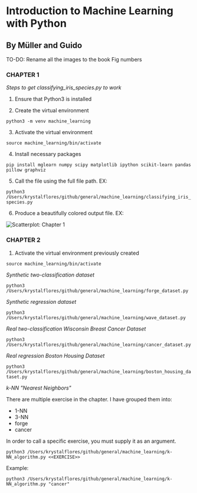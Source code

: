# Introduction to Machine Learning with Python

## By Müller and Guido

TO-DO: Rename all the images to the book Fig numbers

### CHAPTER 1

_Steps to get classifying_iris_species.py to work_

1. Ensure that Python3 is installed

2. Create the virtual environment

```python3 -m venv machine_learning```

3. Activate the virtual environment

```source machine_learning/bin/activate```

4. Install necessary packages

```pip install mglearn numpy scipy matplotlib ipython scikit-learn pandas pillow graphviz```

5. Call the file using the full file path. EX:

```python3 /Users/krystalflores/github/general/machine_learning/classifying_iris_species.py```

6. Produce a beautifully colored output file. EX:

![Scatterplot: Chapter 1](/images/section_intromachinelearning_chapt1.jpg)

### CHAPTER 2

1. Activate the virtual environment previously created

```source machine_learning/bin/activate```

_Synthetic two-classification dataset_

```python3 /Users/krystalflores/github/general/machine_learning/forge_dataset.py```

_Synthetic regression dataset_

```python3 /Users/krystalflores/github/general/machine_learning/wave_dataset.py```

_Real two-classification Wisconsin Breast Cancer Dataset_

```python3 /Users/krystalflores/github/general/machine_learning/cancer_dataset.py```

_Real regression Boston Housing Dataset_

```python3 /Users/krystalflores/github/general/machine_learning/boston_housing_dataset.py```


_k-NN "Nearest Neighbors"_

There are multiple exercise in the chapter. I have grouped them into:
- 1-NN
- 3-NN
- forge
- cancer

In order to call a specific exercise, you must supply it as an argument.

```python3 /Users/krystalflores/github/general/machine_learning/k-NN_algorithm.py <<EXERCISE>> ```

Example:

```python3 /Users/krystalflores/github/general/machine_learning/k-NN_algorithm.py "cancer"```




